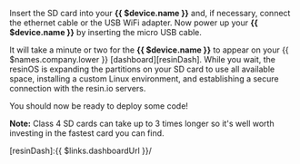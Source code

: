 Insert the SD card into your **{{ $device.name }}** and, if necessary, connect the ethernet cable or the USB WiFi adapter. Now power up your **{{ $device.name }}** by inserting the micro USB cable.

It will take a minute or two for the **{{ $device.name }}** to appear on your {{ $names.company.lower }} [dashboard][resinDash]. While you wait, the resinOS is expanding the partitions on your SD card to use all available space, installing a custom Linux environment, and establishing a secure connection with the resin.io servers.

You should now be ready to deploy some code!

__Note:__ Class 4 SD cards can take up to 3 times longer so it's well worth investing in the fastest card you can find.

[resinDash]:{{ $links.dashboardUrl }}/

